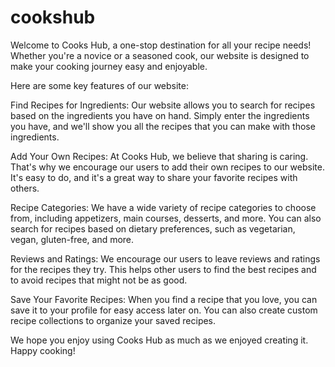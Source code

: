 # cookshub
Welcome to Cooks Hub, a one-stop destination for all your recipe needs! Whether you're a novice or a seasoned cook, our website is designed to make your cooking journey easy and enjoyable.

Here are some key features of our website:

Find Recipes for Ingredients: Our website allows you to search for recipes based on the ingredients you have on hand. Simply enter the ingredients you have, and we'll show you all the recipes that you can make with those ingredients.

Add Your Own Recipes: At Cooks Hub, we believe that sharing is caring. That's why we encourage our users to add their own recipes to our website. It's easy to do, and it's a great way to share your favorite recipes with others.

Recipe Categories: We have a wide variety of recipe categories to choose from, including appetizers, main courses, desserts, and more. You can also search for recipes based on dietary preferences, such as vegetarian, vegan, gluten-free, and more.

Reviews and Ratings: We encourage our users to leave reviews and ratings for the recipes they try. This helps other users to find the best recipes and to avoid recipes that might not be as good.

Save Your Favorite Recipes: When you find a recipe that you love, you can save it to your profile for easy access later on. You can also create custom recipe collections to organize your saved recipes.

We hope you enjoy using Cooks Hub as much as we enjoyed creating it. Happy cooking!
